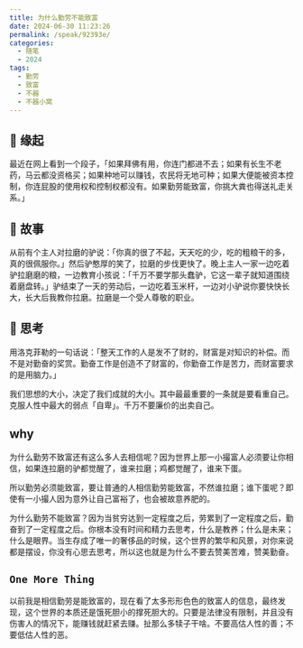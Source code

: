 ```yaml
---
title: 为什么勤劳不能致富
date: 2024-06-30 11:23:26
permalink: /speak/92393e/
categories:
  - 随笔
  - 2024
tags:
  - 勤劳
  - 致富
  - 不器
  - 不器小窝
---
```


## 🪽 缘起

最近在网上看到一个段子，「如果拜佛有用，你连门都进不去；如果有长生不老药，马云都没资格买；如果种地可以赚钱，农民将无地可种；如果大便能被资本控制，你连屁股的使用权和控制权都没有。如果勤劳能致富，你挑大粪也得送礼走关系。」

<!-- more -->

<InArticleAdsense
    data-ad-client="ca-pub-1725717718088510"
    data-ad-slot="7426219401">
</InArticleAdsense>

## 💬 故事

从前有个主人对拉磨的驴说：「你真的很了不起，天天吃的少，吃的粗粮干的多，真的很佩服你。」然后驴憨厚的笑了，拉磨的步伐更快了。晚上主人一家一边吃着驴拉磨磨的粮，一边教育小孩说：「千万不要学那头蠢驴，它这一辈子就知道围绕着磨盘转。」驴结束了一天的劳动后，一边吃着玉米杆，一边对小驴说你要快快长大，长大后我教你拉磨。拉磨是一个受人尊敬的职业。

## 🤔 思考

用洛克菲勒的一句话说：「整天工作的人是发不了财的，财富是对知识的补偿。而不是对勤奋的奖赏。勤奋工作是创造不了财富的，你勤奋工作是苦力，而财富要求的是用脑力。」

我们思想的大小，决定了我们成就的大小。其中最最重要的一条就是要看重自己。克服人性中最大的弱点「自卑」。千万不要廉价的出卖自己。

## why

为什么勤劳不致富还有这么多人去相信呢？因为世界上那一小撮富人必须要让你相信，如果连拉磨的驴都觉醒了，谁来拉磨；鸡都觉醒了，谁来下蛋。

所以勤劳必须能致富，要让普通的人相信勤劳能致富，不然谁拉磨；谁下蛋呢？即使有一小撮人因为意外让自己富裕了，也会被故意养肥的。

为什么勤劳不能致富？因为当贫穷达到一定程度之后，劳累到了一定程度之后，勤奋到了一定程度之后。你根本没有时间和精力去思考，什么是教养；什么是未来；什么是眼界。当生存成了唯一的奢侈品的时候，这个世界的繁华和风景，对你来说都是摆设，你没有心思去思考，所以这也就是为什么不要去赞美苦难，赞美勤奋。

## `One More Thing`

以前我是相信勤劳是能致富的，现在看了太多形形色色的致富人的信息，最终发现，这个世界的本质还是饿死胆小的撑死胆大的。只要是法律没有限制，并且没有伤害人的情况下，能赚钱就赶紧去赚。扯那么多犊子干啥。不要高估人性的善；不要低估人性的恶。

